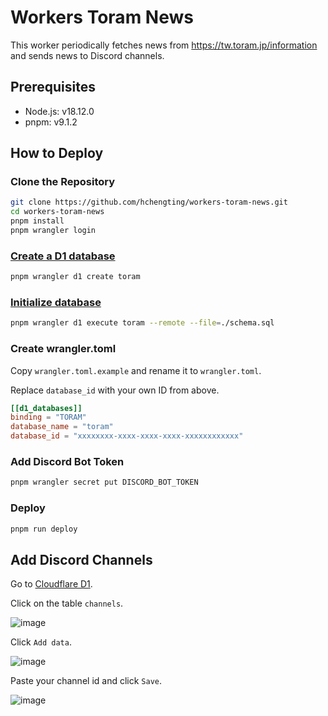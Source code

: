 # Workers Toram News

This worker periodically fetches news from https://tw.toram.jp/information and sends news to Discord channels.

## Prerequisites

- Node.js: v18.12.0
- pnpm: v9.1.2

## How to Deploy

### Clone the Repository

```bash
git clone https://github.com/hchengting/workers-toram-news.git
cd workers-toram-news
pnpm install
pnpm wrangler login
```

### [Create a D1 database](https://developers.cloudflare.com/d1/get-started/#3-create-a-database)

```bash
pnpm wrangler d1 create toram
```

### [Initialize database](https://developers.cloudflare.com/d1/get-started/#configure-your-d1-database)

```bash
pnpm wrangler d1 execute toram --remote --file=./schema.sql
```

### Create wrangler.toml

Copy `wrangler.toml.example` and rename it to `wrangler.toml`.

Replace `database_id` with your own ID from above.

```toml
[[d1_databases]]
binding = "TORAM"
database_name = "toram"
database_id = "xxxxxxxx-xxxx-xxxx-xxxx-xxxxxxxxxxxx"
```

### Add Discord Bot Token

```bash
pnpm wrangler secret put DISCORD_BOT_TOKEN
```

### Deploy

```bash
pnpm run deploy
```

## Add Discord Channels

Go to [Cloudflare D1](https://dash.cloudflare.com/?to=/:account/workers/d1).

Click on the table `channels`.

![image](https://github.com/hchengting/workers-toram-news/assets/74168694/42ed4561-15d2-4bbd-964b-4ac399010a1a)

Click `Add data`.

![image](https://github.com/hchengting/workers-toram-news/assets/74168694/7b98e222-123d-422e-a7de-c51c53c0ffd3)

Paste your channel id and click `Save`.

![image](https://github.com/hchengting/workers-toram-news/assets/74168694/838a0191-012a-4232-b7a1-20089240a7c7)